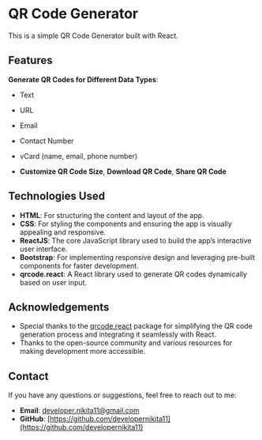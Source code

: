 # QR Code Generator

This is a simple QR Code Generator built with React.
## Features

 **Generate QR Codes for Different Data Types**:
  - Text
  - URL
  - Email
  - Contact Number
  - vCard (name, email, phone number)

- **Customize QR Code Size**, **Download QR Code**, **Share QR Code**


## Technologies Used

- **HTML**: For structuring the content and layout of the app.
- **CSS**: For styling the components and ensuring the app is visually appealing and responsive.
- **ReactJS**: The core JavaScript library used to build the app’s interactive user interface.
- **Bootstrap**: For implementing responsive design and leveraging pre-built components for faster development.
- **qrcode.react**: A React library used to generate QR codes dynamically based on user input.

## Acknowledgements

- Special thanks to the [qrcode.react](https://www.npmjs.com/package/qrcode.react) package for simplifying the QR code generation process and integrating it seamlessly with React.
- Thanks to the open-source community and various resources for making development more accessible.

## Contact

If you have any questions or suggestions, feel free to reach out to me:

- **Email**: [developer.nikita11@gmail.com](mailto:developer.nikita11@gmail.com)
- **GitHub**: [https://github.com/developernikita11](https://github.com/developernikita11)
